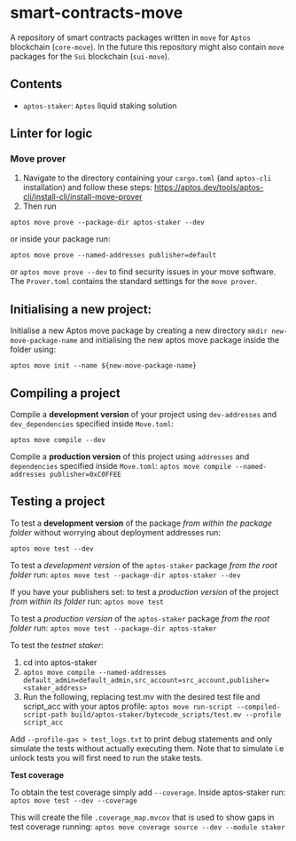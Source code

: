# smart-contracts-move

A repository of smart contracts packages written in `move` for `Aptos` blockchain (`core-move`). In the future this repository might also contain `move` packages for the `Sui` blockchain (`sui-move`).

## Contents

- `aptos-staker`: `Aptos` liquid staking solution

## Linter for logic

### Move prover

1. Navigate to the directory containing your `cargo.toml` (and `aptos-cli` installation) and follow these steps: https://aptos.dev/tools/aptos-cli/install-cli/install-move-prover
2. Then run

```
aptos move prove --package-dir aptos-staker --dev
```

or inside your package run:
```
aptos move prove --named-addresses publisher=default
```
or `aptos move prove --dev` to find security issues in your move software. The `Prover.toml` contains the standard settings for the `move prover`.

## Initialising a new project:

Initialise a new Aptos move package by creating a new directory `mkdir new-move-package-name` and initialising the new aptos move package inside the folder using: 

`aptos move init --name ${new-move-package-name}`

## Compiling a project


Compile a **development version** of your project using `dev-addresses` and `dev_dependencies` specified inside `Move.toml`:

`aptos move compile --dev`


Compile a **production version** of this project using `addresses` and `dependencies` specified inside `Move.toml`: `aptos move compile --named-addresses publisher=0xC0FFEE`


## Testing a project

To test a **development version** of the package _from within the package folder_ without worrying about deployment addresses run:

`aptos move test --dev`


To test a *development version* of the `aptos-staker` package _from the root folder_ run:
`aptos move test --package-dir aptos-staker --dev`

If you have your publishers set:
to test a *production version* of the project _from within its folder_ run: `aptos move test`

To test a *production version* of the `aptos-staker` package _from the root folder_ run:
`aptos move test --package-dir aptos-staker`

To test the *testnet staker*:
1. cd into aptos-staker
2. `aptos move compile --named-addresses default_admin=default_admin,src_account=src_account,publisher=<staker_address>`
3. Run the following, replacing test.mv with the desired test file and script_acc with your aptos profile: 
`aptos move run-script --compiled-script-path build/aptos-staker/bytecode_scripts/test.mv --profile script_acc`

Add  `--profile-gas > test_logs.txt` to print debug statements and only simulate the tests without actually executing them. Note that to simulate i.e unlock tests you will first need to run the stake tests. 

**Test coverage**

To obtain the test coverage simply add `--coverage`.
Inside aptos-staker run:
`aptos move test --dev --coverage`

This will create the file `.coverage_map.mvcov` that is used to show gaps in test coverage running:
`aptos move coverage source --dev --module staker`

